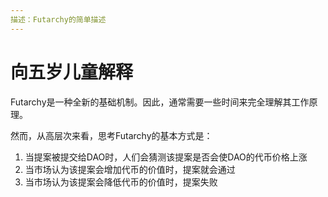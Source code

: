 ```yaml
---
描述：Futarchy的简单描述
---
```


# 向五岁儿童解释
Futarchy是一种全新的基础机制。因此，通常需要一些时间来完全理解其工作原理。

然而，从高层次来看，思考Futarchy的基本方式是：

1. 当提案被提交给DAO时，人们会猜测该提案是否会使DAO的代币价格上涨
2. 当市场认为该提案会增加代币的价值时，提案就会通过
3. 当市场认为该提案会降低代币的价值时，提案失败
